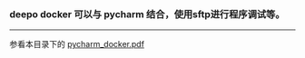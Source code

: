 ### deepo docker 可以与 pycharm 结合，使用sftp进行程序调试等。
---

参看本目录下的 [pycharm_docker.pdf](https://github.com/jamess010/AIOpen/blob/master/algorithm/DL/frameworks/deepo/pycharm_docker.pdf)
